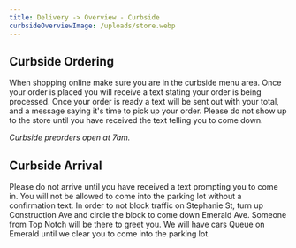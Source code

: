 ```yaml
---
title: Delivery -> Overview - Curbside
curbsideOverviewImage: /uploads/store.webp
---
```

## Curbside Ordering

When shopping online make sure you are in the curbside menu area. Once your order is placed you will receive a text stating your order is being processed. Once your order is ready a text will be sent out with your total, and a message saying it's time to pick up your order.  Please do not show up to the store until you have received the text telling you to come down.

*Curbside preorders open at 7am.*

## Curbside Arrival

Please do not arrive until you have received a text prompting you to come in. You will not be allowed to come into the parking lot without a confirmation text. In order to not block traffic on Stephanie St, turn up Construction Ave and circle the block to come down Emerald Ave. Someone from Top Notch will be there to greet you. We will have cars Queue on Emerald until we clear you to come into the parking lot.